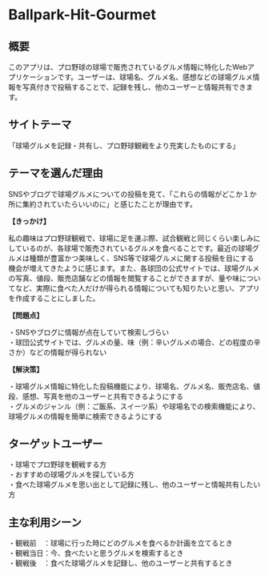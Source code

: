 # Ballpark-Hit-Gourmet

## 概要
このアプリは、プロ野球の球場で販売されているグルメ情報に特化したWebアプリケーションです。ユーザーは、球場名、グルメ名、感想などの球場グルメ情報を写真付きで投稿することで、記録を残し、他のユーザーと情報共有できます。

## サイトテーマ
「球場グルメを記録・共有し、プロ野球観戦をより充実したものにする」

## テーマを選んだ理由
SNSやブログで球場グルメについての投稿を見て、「これらの情報がどこか１か所に集約されていたらいいのに」と感じたことが理由です。

**【きっかけ】**  

私の趣味はプロ野球観戦で、球場に足を運ぶ際、試合観戦と同じくらい楽しみにしているのが、各球場で販売されているグルメを食べることです。最近の球場グルメは種類が豊富かつ美味しく、SNS等で球場グルメに関する投稿を目にする機会が増えてきたように感じます。また、各球団の公式サイトでは、球場グルメの写真、値段、販売店舗などの情報を閲覧することができますが、量や味についてなど、実際に食べた人だけが得られる情報についても知りたいと思い、アプリを作成することにしました。

**【問題点】**  

・SNSやブログに情報が点在していて検索しづらい  
・球団公式サイトでは、グルメの量、味（例：辛いグルメの場合、どの程度の辛さか）などの情報が得られない

**【解決策】**  

・球場グルメ情報に特化した投稿機能により、球場名、グルメ名、販売店名、値段、感想、写真を他のユーザーと共有できるようにする  
・グルメのジャンル（例：ご飯系、スイーツ系）や球場名での検索機能により、球場グルメの情報を簡単に検索できるようにする

## ターゲットユーザー
・球場でプロ野球を観戦する方  
・おすすめの球場グルメを探している方  
・食べた球場グルメを思い出として記録に残し、他のユーザーと情報共有したい方

## 主な利用シーン
・観戦前　：球場に行った時にどのグルメを食べるか計画を立てるとき   
・観戦当日：今、食べたいと思うグルメを検索するとき  
・観戦後　：食べた球場グルメを記録し、他のユーザーと共有するとき

